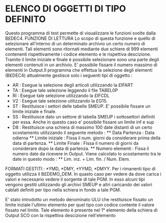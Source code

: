 # ELENCO DI OGGETTI DI TIPO DEFINITO
Questo programma di test permette di visualizzare le funzioni svolte dalla B£DEC4.
FUNZIONE DI LETTURA
Lo scopo di questa funzione e quello di selezionare all'interno di un determinato archivio un certo numero di elementi. Tali elementi sono ritornati mediante due schiere di 999 elementi contenenti rispettivamente i codice elemento e le rispettiva descizione. Tramite il limite iniziale e finale è possibile selezionare sono una parte degli elementi contenuti in un archivio.
E' possibile fissare il numero massimo di elementi in Output.Il programma che effettua la selezione degli elementi (B£DEC4) attualmente gestisce solo i seguenti tipi di oggetto : 
 * AR :  Esegue la selezione degli articoli utilizzando la £IFART
 * TA :  Esegue tale selezione leggendo il file TABEL0P
 * RI :  Esegue tale selezione utilizzando la £IFCDL
 * V2 :  Esegue tale selezione utilizzando la £G15.
 * ST :  Restituisce i settori delle tabelle SMEUP. E' possibile fissare un limite iniziale e finale.
 * SS : Restituisce dato un settore di tabella SMEUP i sottosettori definiti per essa. Anche in questo caso e' possibile fissare un limite inf e sup
 * D8 : Restituisce una schiera di massimo 100 date distanti di un certo scostamento utilizzando il seguente metodo : 
 ** Data Partenza :  Data odierna
 ** Limite iniziale :  Fissa il num. giorni da considerare prima della data di partenza.
 ** Limite Finale :    Fissa il numero di giorni da considerare dopo la data di partenza.
 ** Numero elementi :  Fissa il numero date da ricevere in Output.
Viene calcolato lo scostamento tra le date in questo modo : 
 ** Lim. inz. + Lim. fin. / Num. Elem.

FORMATI GESTITI :  *YMD, *DMY, *YYMD, *DMYY.
Per i rimanenti tipo di oggetto utilizza il B£DEMO_DEM. In quasto caso per vedere da dove carica i valori e necessario vedere il sorgente di tale PGM. In esso alcuni tipi vengono gestiti utilizzando gli archivi SMEUP e altri caricando dei valori cablati definiti per tipo nella schiera in fondo a tale PGM.

E' stato introdotto un metodo denominato ULU che restituisce fissato un limite inziale l'ultimo elemento per quel tipo con codice contente il valore fissato nel limite. Tale  elemento è presente nel 1° elemento della schiera di Output SCO con la rispettiva descizione nell'elemento
